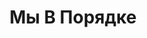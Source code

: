---
draft: false
slug: my-v-poriadke-69bcd1a4
title: Мы В Порядке
type: books
params:
  authors:
  - Nina LaCour, Нина Лакур
  bookTitle: Мы В Порядке
  book_description: Марин бросила все и сбежала из родного города, не объяснив причин
    даже лучшей подруге Мейбл. Она поступает в колледж в Нью-Йорке, в тысячах километрах
    от дома, и пытается начать новую жизнь. Однако, когда на новогодние каникулы к
    ней приезжает Мейбл, намереваясь возобновить общение, прошлое настигает Марин
    с новой силой, вынуждая взглянуть в лицо одиночеству и страхам.
  cover: https://images-na.ssl-images-amazon.com/images/S/compressed.photo.goodreads.com/books/1542893481i/42929289.jpg
  isbn: '9785604072196'
  languages:
  - Русский
  goodreads_link: https://www.goodreads.com/book/show/42929289
  page_count: '244'
  publication_year: '2018'
  russian_audioversion: 'no'
  russian_translation_status: exists
  short_book_description: Марин бросила все и сбежала из родного города, не объяснив
    причин даже лучшей подруге Мейбл. Она поступает в колледж в Нью-Йорке, в тысячах
    километрах от дома, и пытается начать новую жизнь.
  tags:
  - LGBTQ+
  - college students
  - contemporary
  - fiction
  - lesbian
  - mental health
  - queer
  - young adult (YA)
---